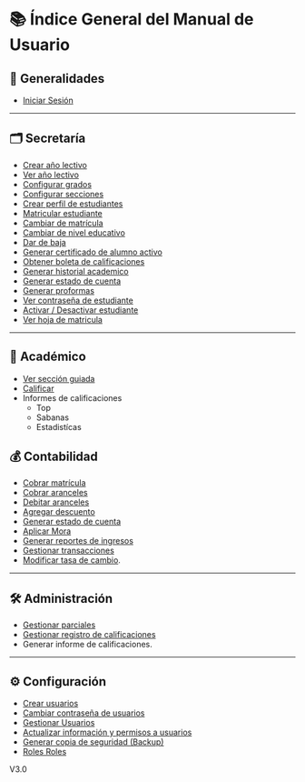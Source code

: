 # 📚 Índice General del Manual de Usuario

## 🏁 Generalidades
- [Iniciar Sesión](doc/generalidades/Iniciar%20sesión.md)
---

## 🗂️ Secretaría
- [Crear año lectivo](doc/secretaria/Crear%20año%20lectivo.md)
- [Ver año lectivo](doc/secretaria/Ver%20año%20lectivo.md)
- [Configurar grados](doc/secretaria/Configurar%20grados.md)
- [Configurar secciones](doc/secretaria/Configurar%20secciones.md)
- [Crear perfil de estudiantes](doc/secretaria/Crear%20perfil%20de%20estudiante.md)
- [Matricular estudiante](doc/secretaria/Matricular%20estudiante.md)
- [Cambiar de matrícula](doc/secretaria/Cambio%20de%20matricula.md) 
- [Cambiar de nivel educativo](doc/secretaria/Cambiar%20nivel.md)
- [Dar de baja](doc/secretaria/Dar%20de%20baja.md)
- [Generar certificado de alumno activo](doc/secretaria/Generar%20certificado%20alumno%20activo.md)
- [Obtener boleta de calificaciones](doc/secretaria/Obtener%20boleta.md)
- [Generar historial academico](doc/secretaria/Generar%20historial%20academico.md)
- [Generar estado de cuenta](doc/secretaria/Generar%20estado%20de%20cuenta%20secretaria.md)
- [Generar proformas](doc/secretaria/Generar%20proformas.md)
- [Ver contraseña de estudiante](doc/secretaria/Ver%20contraseña%20estudiante.md)
- [Activar / Desactivar estudiante](doc/secretaria/Deshabilitar%20estudiante.md)
- [Ver hoja de matricula](/doc/secretaria/Obtener%20hoja%20de%20matricula.md)
---

## 🏫 Académico
- [Ver sección guiada](doc/academico/Ver%20seccion%20guiada.md)
- [Calificar](doc/academico/calificar.md)
- Informes de calificaciones
    - Top    
    - Sabanas
    - Estadistícas

## 💰 Contabilidad
- [Cobrar matrícula](doc/contabilidad/Cobrar%20matricula.md)
- [Cobrar aranceles](doc/contabilidad/Cobrar%20aranceles.md)
- [Debitar aranceles](doc/contabilidad/Debitar%20aranceles.md)
- [Agregar descuento](doc/contabilidad/Agregar%20descuentos.md)
- [Generar estado de cuenta](doc/contabilidad/Generar%20estado%20de%20cuenta%20contabilidad.md)
- [Aplicar Mora](doc/contabilidad/Generar%20mora.md)
- [Generar reportes de ingresos](doc/contabilidad/Reporte%20de%20ingresos.md)
- [Gestionar transacciones](doc/contabilidad/Ver%20transacciones.md)
- [Modificar tasa de cambio](doc/contabilidad/Modificar%20tasa%20de%20cambio.md).
---

## 🛠️ Administración
- [Gestionar parciales](doc/administracion/Gestionar%20parciales.md)
- [Gestionar registro de calificaciones](doc/administracion/Gestionar%20registro%20de%20calificaciones.md)
- Generar informe de calificaciones.
---

## ⚙️ Configuración
- [Crear usuarios](doc/configuracion/Crear%20usuario.md)
- [Cambiar contraseña de usuarios](doc/configuracion/Cambiar%20contraseña%20usuarios.md)
- [Gestionar Usuarios](doc/configuracion/Gestionar%20usuarios.md)
- [Actualizar información y permisos a usuarios](doc/configuracion/Actualizar%20informacion%20usuario.md)
- [Generar copia de seguridad (Backup)](doc/configuracion/Backup.md)
- [Roles Roles](doc/configuracion/Roles.md)


V3.0
